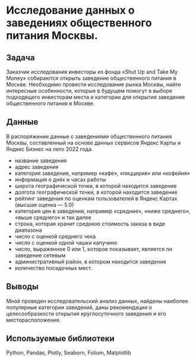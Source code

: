 # Исследование данных o заведениях общественного питания Москвы.

## Задача
  
Заказчик исследования инвесторы из фонда «Shut Up and Take My Money» собираются открыть заведение общественного питания в Москве. Необходимо провести исследование рынка Москвы, найти интересные особенности, которые в будущем помогут в выборе подходящего инвесторам места и категории для открытия заведения общественного питания в Москве.
## Данные
В  распоряжении данные с заведениями общественного питания Москвы, составленный на основе данных сервисов Яндекс Карты и Яндекс Бизнес на лето 2022 года.
- название заведения
- адрес заведения
- категория заведения, например «кафе», «пиццерия» или «кофейня»
- информация о днях и часах работы
- широта географической точки, в которой находится заведение
- долгота географической точки, в которой находится заведение
- рейтинг заведения по оценкам пользователей в Яндекс Картах (высшая оценка — 5.0)
- категория цен в заведении, например «средние», «ниже среднего», «выше среднего» и так далее
- строка, которая хранит среднюю стоимость заказа в виде диапазона
- число с оценкой среднего чека
- число с оценкой одной чашки капучино
- число, выраженное 0 или 1, которое показывает, является ли заведение сетевым
- административный район, в котором находится заведение
- количество посадочных мест.

## Выводы
Мной проведен исследовательский анализ данных, найдены наиболее популярные категории заведений, даны рекомендации о целесообразности открытия круглосуточного заведения и его месторасположения. 

## Используемые библиотеки
Python, Pandas, Plotly, Seaborn, Folium, Matplotlib
